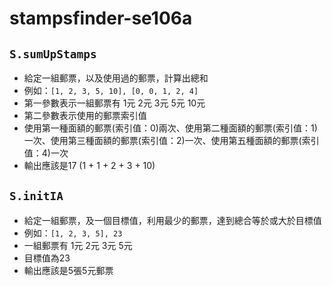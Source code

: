 # stampsfinder-se106a

## `S.sumUpStamps`
- 給定一組郵票，以及使用過的郵票，計算出總和
- 例如：`[1, 2, 3, 5, 10], [0, 0, 1, 2, 4]`
- 第一參數表示一組郵票有 1元 2元 3元 5元 10元
- 第二參數表示使用的郵票索引值
- 使用第一種面額的郵票(索引值：0)兩次、使用第二種面額的郵票(索引值：1)一次、使用第三種面額的郵票(索引值：2)一次、使用第五種面額的郵票(索引值：4)一次
- 輸出應該是17 (1 + 1 + 2 + 3 + 10)

## `S.initIA`
- 給定一組郵票，及一個目標值，利用最少的郵票，達到總合等於或大於目標值
- 例如：`[1, 2, 3, 5], 23`
- 一組郵票有 1元 2元 3元 5元
- 目標值為23
- 輸出應該是5張5元郵票
